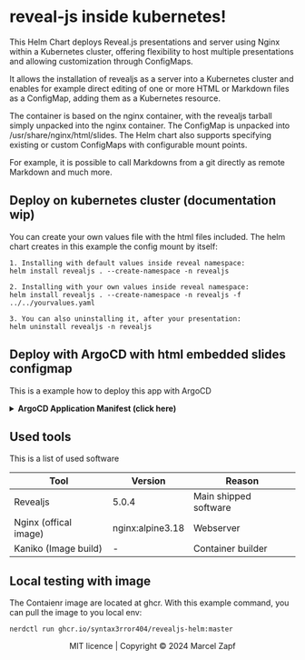 # reveal-js inside kubernetes!
This Helm Chart deploys Reveal.js presentations and server using Nginx within a Kubernetes cluster, offering flexibility to host multiple presentations and allowing customization through ConfigMaps.

It allows the installation of revealjs as a server into a Kubernetes cluster and enables for example direct editing of one or more HTML or Markdown files as a ConfigMap, adding them as a Kubernetes resource.

The container is based on the nginx container, with the revealjs tarball simply unpacked into the nginx container. The ConfigMap is unpacked into /usr/share/nginx/html/slides. The Helm chart also supports specifying existing or custom ConfigMaps with configurable mount points.

For example, it is possible to call Markdowns from a git directly as remote Markdown and much more.

## Deploy on kubernetes cluster (documentation wip)
You can create your own values file with the html files included. The helm chart creates in this example the config mount by itself:
```
1. Installing with default values inside reveal namespace:
helm install revealjs . --create-namespace -n revealjs

2. Installing with your own values inside reveal namespace:
helm install revealjs . --create-namespace -n revealjs -f ../../yourvalues.yaml

3. You can also uninstalling it, after your presentation:
helm uninstall revealjs -n revealjs
```

## Deploy with ArgoCD with html embedded slides configmap
This is a example how to deploy this app with ArgoCD

<details><summary><b>ArgoCD Application Manifest (click here)</b></summary>

```
project: default
source:
  repoURL: 'https://github.com/Syntax3rror404/revealjs-helm.git'
  path: helm
  targetRevision: HEAD
  helm:
    values: |
      configMap:
        enabled: true
        presentations:
          remotemarkdown.html: |
            <!doctype html>
            <html>
              <head>
                <meta charset="utf-8">
                <title>Remote markdown presentation</title>
                <link rel="stylesheet" href="../dist/reveal.css">
                <link rel="stylesheet" href="../dist/theme/black.css" id="theme">
                <!-- Theme used for syntax highlighting of code -->
                <link rel="stylesheet" href="../plugin/highlight/monokai.css" id="highlight-theme">
              </head>
              <body>
                <div class="reveal">
                  <div class="slides">
                    <section data-markdown="https://raw.githubusercontent.com/user/repo/branch/intro.md"
                            data-separator="^--"
                            data-separator-vertical="^\n\n"
                            data-separator-notes="^Note:"
                            data-charset="utf-8">
                    </section>

                    <section data-markdown="https://raw.githubusercontent.com/user/repo/branch/example.md"
                            data-separator="^--"
                            data-separator-vertical="^\n\n"
                            data-separator-notes="^Note:"
                            data-charset="utf-8">
                    </section>
                  </div>
                </div>

                <script src="../dist/reveal.js"></script>
                <script src="../plugin/markdown/markdown.js"></script>
                <script src="../plugin/highlight/highlight.js"></script>
                <script src="../plugin/notes/notes.js"></script>
                <script src="../plugin/search/search.js"></script>
                <script src="../plugin/math/math.js"></script>
                <script>
                  Reveal.initialize({
                    hash: true,
                    // Learn about plugins: https://revealjs.com/plugins/
                    plugins: [ RevealMarkdown, RevealHighlight, RevealNotes, RevealSearch, RevealMath ]
                  });
                </script>
              </body>
            </html>
      ingress:
        enabled: false
        annotations: {}
        hosts:
          - host: revealjs.example.com
            paths: ["/"]
        tls: []
destination:
  server: 'https://kubernetes.default.svc'
  namespace: revealjs
syncPolicy:
  automated:
    allowEmpty: true
  syncOptions:
    - CreateNamespace=true
```
</details>

## Used tools
This is a list of used software

| Tool | Version | Reason |
| ------ | ------ |------ |
| Revealjs   | 5.0.4 | Main shipped software |
| Nginx (offical image) | nginx:alpine3.18 | Webserver |
| Kaniko (Image build) | -| Container builder |


## Local testing with image
The Contaienr image are located at ghcr.
With this example command, you can pull the image to you local env:
```
nerdctl run ghcr.io/syntax3rror404/revealjs-helm:master
```
<div align="center">
  MIT licence | Copyright © 2024 Marcel Zapf
</div>
